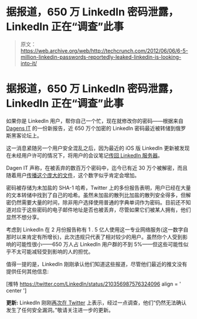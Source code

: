# 据报道，650 万 LinkedIn 密码泄露，LinkedIn 正在“调查”此事 

> 原文：<https://web.archive.org/web/http://techcrunch.com/2012/06/06/6-5-million-linkedin-passwords-reportedly-leaked-linkedin-is-looking-into-it/>

# 据报道，650 万 LinkedIn 密码泄露，LinkedIn 正在“调查”此事

如果你是 LinkedIn 用户，帮你自己一个忙，现在就修改你的密码——根据来自 [Dagens IT](https://web.archive.org/web/20230210030958/http://translate.google.com/translate?hl=en&sl=no&tl=en&u=http%3A%2F%2Fwww.dagensit.no%2Farticle2411857.ece) 的一份新报告，近 650 万个加密的 LinkedIn 密码最近被转储到俄罗斯黑客论坛上。

这一消息紧随另一个用户安全混乱之后，因为最近的 iOS 版 LinkedIn 更新被发现在未经用户许可的情况下，将用户的会议笔记[传回 LinkedIn 服务器](https://web.archive.org/web/20230210030958/http://bits.blogs.nytimes.com/2012/06/05/linkedins-leaky-mobile-app-has-access-to-your-meeting-notes/)。

Dagen IT 声称，在被丢弃的数百万个密码中，迄今已有近 30 万个被解密，而且随着用户[传播这个庞大的文件](https://web.archive.org/web/20230210030958/http://forum.insidepro.com/viewtopic.php?p=96084&sid=59390cb82737dabec8deb0f28d22bcc8)，这个数字似乎肯定会增加。

密码被存储为未加盐的 SHA-1 哈希，Twitter 上的多份报告表明，用户已经在大量的文本转储中找到了自己的哈希。虽然未加盐的散列比加盐的散列安全得多，但解密仍然需要大量的时间，除非用户选择使用普通的字典单词作为密码。目前还不知道对应于这些密码的电子邮件地址是否也被丢弃，尽管如果它们被某人拥有，他们显然不想分享。

考虑到 LinkedIn 在 2 月份报告称有 1 . 5 亿人使用这一专业网络服务(这一数字自那时以来肯定有所增长)，此次违规只代表了相对较少的用户。虽然你个人受到影响的可能性很小——650 万人占 LinkedIn 用户群的不到 5%——但这些可能性似乎不太可能减轻受到影响的人的担忧。

值得一提的是，LinkedIn 刚刚承认他们知道这些报道，尽管他们最近的推文没有提供任何其他信息:

[推特 https://twitter.com/LinkedIn/status/210356987576324096 align = ' center ']

**更新:** LinkedIn 刚刚[再次在 Twitter](https://web.archive.org/web/20230210030958/https://twitter.com/LinkedIn/status/210390233076875264) 上表示，经过一点调查，他们“仍然无法确认发生了任何安全漏洞。”敬请关注进一步的更新。